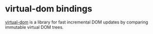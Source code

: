 # virtual-dom bindings

[virtual-dom](https://github.com/Matt-Esch/virtual-dom) is a library for fast incremental
DOM updates by comparing immutable virtual DOM trees.
